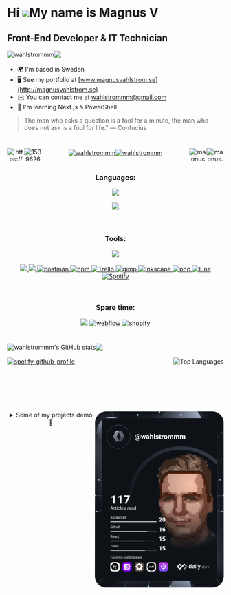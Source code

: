  

Hi ![](https://user-images.githubusercontent.com/18350557/176309783-0785949b-9127-417c-8b55-ab5a4333674e.gif)My name is Magnus V
========================================================================================================================================

Front-End Developer & IT Technician
-----------------------------------
 <img src="https://komarev.com/ghpvc/?username=wahlstrommm&label=Profile%20views&color=ae3d8a&style=plastic" align="left" alt="wahlstrommm" />
<a href="https://www.github.com/wahlstrommm" target="_blank" rel="noreferrer" align="left"><img
src="https://img.shields.io/github/followers/wahlstrommm?logo=github&style=for-the-badge&color=0891b2&labelColor=1c1917" /></a>
</p>

* 🌍  I'm based in Sweden
* 🖥️  See my portfolio at [www.magnusvahlstrom.se](http://magnusvahlstrom.se)
* ✉️  You can contact me at [wahlstrommm@gmail.com](mailto:wahlstrommm@gmail.com)
* 🧠  I'm learning Next.js & PowerShell

> The man who asks a question is a fool for a minute, the man who does not ask is a fool for life." — Confucius

<p align="center">

</p>

#

<p align="center">
<a href="https://fb.com/magnus.wahlstrommm" target="blank"><img align="right" src="https://raw.githubusercontent.com/rahuldkjain/github-profile-readme-generator/master/src/images/icons/Social/facebook.svg" alt="magnus.wahlstrommm" height="30" width="40" /></a>
<a href="https://instagram.com/magnusvahlstrom" target="blank"><img align="right" src="https://raw.githubusercontent.com/rahuldkjain/github-profile-readme-generator/master/src/images/icons/Social/instagram.svg" alt="magnusvahlstrom" height="30" width="40" /></a>
<a href="https://linkedin.com/in/https://www.linkedin.com/in/magnus-vahlstrom/" target="blank">
 <a href="https://dev.to/wahlstrommm" target="blank"><img align="center" src="https://raw.githubusercontent.com/rahuldkjain/github-profile-readme-generator/master/src/images/icons/Social/devto.svg" alt="wahlstrommm" height="30" width="40" /></a><img align="left" src="https://raw.githubusercontent.com/rahuldkjain/github-profile-readme-generator/master/src/images/icons/Social/linked-in-alt.svg" alt="https://www.linkedin.com/in/magnus-vahlstrom/" height="30" width="40" /></a><a href="https://dribbble.com/wahlstrommm" target="blank"><img align="center" src="https://raw.githubusercontent.com/rahuldkjain/github-profile-readme-generator/master/src/images/icons/Social/dribbble.svg" alt="wahlstrommm" height="30" width="40" /></a>
<a href="https://stackoverflow.com/users/15396268" target="blank"><img align="left" src="https://raw.githubusercontent.com/rahuldkjain/github-profile-readme-generator/master/src/images/icons/Social/stack-overflow.svg" alt="15396268" height="30" width="40" /></a>
 </p>

#

<h3 align="center">Languages:</h3>
<p align="center">
  <a href="https://skillicons.dev">
    <img src="https://skillicons.dev/icons?i=html,css,javascript,sass,bootstrap,typescript,jquery,styledcomponents" />
  </a>
</p>
<p align="center">
  <a href="https://skillicons.dev">
    <img src="https://skillicons.dev/icons?i=react,angular,nodejs,mongodb,mysql,express,php,md" />
  </a>
</p>
 <p>&nbsp;</p>
<h3 align="center">Tools:</h3>
<p align="center">
  <a href="https://skillicons.dev">
    <img src="https://skillicons.dev/icons?i=git,heroku,figma,wordpress,ps,ai,xd,discord,codepen" />
  </a>
</p>
<p align="center">
  <a href="https://skillicons.dev">
    <img src="https://skillicons.dev/icons?i=vscode" />
  </a>
    <a href="https://skillicons.dev">
    <img src="https://skillicons.dev/icons?i=powershell" />
  </a>
 <a href="https://postman.com" target="_blank" rel="noreferrer"> <img src="https://www.vectorlogo.zone/logos/getpostman/getpostman-icon.svg" alt="postman" width="40" height="40"/> </a> <a href="https://npm.com/" target="_blank" rel="noreferrer"> <img src="https://www.vectorlogo.zone/logos/npmjs/npmjs-ar21.svg" alt="npm" width="60" height="40"/> </a><a href="https://www.trello.com" target="_blank" rel="noreferrer"> <img src="https://www.vectorlogo.zone/logos/trello/trello-icon.svg" alt="Trello" width="40" height="40"/> </a><a href="https://www.gimp.com/" target="_blank" rel="noreferrer"> <img src="https://www.vectorlogo.zone/logos/gimp/gimp-icon.svg" alt="gimp" width="40" height="40"/> </a><a href="https://www.inkscape.com/" target="_blank" rel="noreferrer"> <img src="https://www.vectorlogo.zone/logos/inkscape/inkscape-icon.svg" alt="Inkscape" width="40" height="40"/>  <a href="https://socket.io/" target="_blank" rel="noreferrer"> <img src="https://www.vectorlogo.zone/logos/socketio/socketio-ar21.svg" alt="php" width="40" height="40"/> </a>
  <a href="https://line.com" target="_blank" rel="noreferrer"><img src="https://www.vectorlogo.zone/logos/line/line-official.svg" alt="Line" width="40" height="40" /> </a>
  <a href="https://spotify.com" target="_blank" rel="noreferrer"><img src="https://www.vectorlogo.zone/logos/spotify/spotify-tile.svg" alt="Spotify" width="40" height="40" /> </a> </p>
 </p>
 <p>&nbsp;</p>
<h3 align="center">Spare time:</h3>
<p align="center">
  <a href="https://skillicons.dev">
    <img src="https://skillicons.dev/icons?i=linux,cs,tailwind,raspberrypi,nextjs,visualstudio" />
  </a>
 <a href="https://webflow.com/" target="_blank" rel="noreferrer"><img src="https://www.vectorlogo.zone/logos/webflow/webflow-icon.svg" alt="webflow" width="40" height="40" /> </a><a href="https://shopify.com/" target="_blank" rel="noreferrer"><img src="https://www.vectorlogo.zone/logos/shopify/shopify-icon.svg" alt="shopify" width="40" height="40" /> </a>
</p>

#

<a href="http://www.github.com/wahlstrommm" align="right" ><img src="https://github-readme-stats.vercel.app/api?username=wahlstrommm&show_icons=true&hide=&count_private=true&title_color=0891b2&text_color=ffffff&icon_color=0891b2&bg_color=1c1917&hide_border=true&show_icons=true" alt="wahlstrommm's GitHub stats" align="left"  /></a>

<a href="http://www.github.com/wahlstrommm" align="right" ><img src="https://github-readme-streak-stats.herokuapp.com/?user=wahlstrommm&stroke=ffffff&background=1c1917&ring=0891b2&fire=0891b2&currStreakNum=ffffff&currStreakLabel=0891b2&sideNums=ffffff&sideLabels=ffffff&dates=ffffff&hide_border=true" /></a>

<a href="https://github.com/wahlstrommm" align="right"><img src="https://github-readme-stats.vercel.app/api/top-langs/?username=wahlstrommm&langs_count=10&title_color=0891b2&text_color=ffffff&icon_color=0891b2&bg_color=1c1917&hide_border=true&locale=en&custom_title=Top%20%Languages" alt="Top Languages" align="right" /></a>


[![spotify-github-profile](https://spotify-github-profile.vercel.app/api/view?uid=magnus1995&cover_image=true&theme=default)](https://github.com/kittinan/spotify-github-profile)

##

$~~~~~~~~~~~$
$~~~~~~~~~~~$

<p>&nbsp;</p>

##

<p>
 
</p>
<a href="https://app.daily.dev/wahlstrommm"><img src="https://github.com/wahlstrommm/wahlstrommm/blob/main/devcard.svg" width="300" alt="MW's Dev Card" align="right"/></a>


##

<details align="center">
  <summary>Some of my projects demo 📂</summary>
  
  ###
  <a href="https://restaurangche.se" align="left" target="_blank">
  <img src="./images/che-desktop.jpg" width="45%" >
</a>

 <a href="https://wahlstrommm.github.io/tracker-app/" align="left" target="_blank">
  <img src="./images/expense-tracker.png" width="45%" >
</a>

<a href="https://assarbertil.github.io/spelprogrammering/" align="right" target="_blank">
  <img src="./images/jeff-spel.jpg" width="45%">
</a>

<a href="https://gridpainter-frontend.herokuapp.com/" target="_blank" algin="right">
  <img src="./images/gridpainter.jpg" width="45%">
</a>
<a href="https://medieinstitutet.github.io/fed21d-grafiska-verktyg-croissant/" algin="right" target="_blank">
  <img src="./images/bakery.jpg" width="45%" algin="right">
</a>
<a href="https://gamershabandari.github.io/stader_och_lander/" align="right" target="_blank">
  <img src="./images/lander-stader.jpg" width="45%" >
</a>
<a href="https://wahlstrommm.github.io/loan-calculator/" align="right" target="_blank">
  <img src="./images/loan-calculator.jpg" width="45%" >
</a>
<a href="https://wahlstrommm.github.io/react-Goals-todo/" align="right" target="_blank">
  <img src="./images/react-todo-goals.png" width="45%" >
</a>
<a href="https://wahlstrommm.github.io/newsletter-front/" align="right" target="_blank">
  <img src="./images/newsletter.jpg" width="45%" >
</a>
<a href="https://wahlstrommm.github.io/zoo-react/" align="right" target="_blank">
  <img src="./images/zoo-react.jpg" width="45%" >
</a>
<a href="https://wahlstrommm.github.io/booklist-vanillajs/" align="right" target="_blank">
  <img src="./images/bookstore.jpg" width="45%" >
</a>
<a href="https://wahlstrommm.github.io/number-guesser/" align="right" target="_blank">
  <img src="./images/number-gusser-game.jpg" width="45%" >
</a>
<a href="https://wahlstrommm.github.io/todo-list/" align="right" target="_blank">
  <img src="./images/todo-list.jpg" width="45%" >
</a>
</details>
